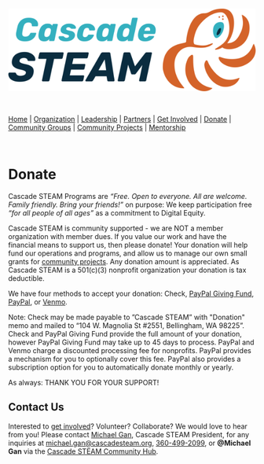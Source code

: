 <style>
  .header {
	display: none;
  }
  .footer {
	display: none;
  }
</style>

[![Cascade STEAM Logo](/assets/images/Cascade_STEAM_horizontal_logo_primary_1.png)](https://cascadesteam.org)

<br>

[Home](/) | [Organization](/organization) | [Leadership](/leadership) | [Partners](/partners) | [Get Involved](/get-involved) | [Donate](/donate) | [Community Groups](/community-groups) | [Community Projects](/community-projects) | [Mentorship](/mentorship)

<br>

# Donate

Cascade STEAM Programs are *“Free. Open to everyone. All are welcome. Family friendly. Bring your friends\!”* on purpose: We keep participation free *“for all people of all ages”* as a commitment to Digital Equity.

Cascade STEAM is community supported - we are NOT a member organization with member dues. If you value our work and have the financial means to support us, then please donate\! Your donation will help fund our operations and programs, and allow us to manage our own small grants for [community projects](/community-projects). Any donation amount is appreciated. As Cascade STEAM is a 501(c)(3) nonprofit organization your donation is tax deductible.

We have four methods to accept your donation: Check, [PayPal Giving Fund](https://www.paypal.com/fundraiser/charity/5056769), [PayPal](https://www.paypal.com/donate/?hosted_button_id=CLBXLN2E2ZU7C), or [Venmo](https://account.venmo.com/charity/donate?charity=3993349652481532884). 

Note: Check may be made payable to ”Cascade STEAM” with "Donation" memo and mailed to “104 W. Magnolia St \#2551, Bellingham, WA 98225”. Check and PayPal Giving Fund provide the full amount of your donation, however PayPal Giving Fund may take up to 45 days to process. PayPal and Venmo charge a discounted processing fee for nonprofits. PayPal provides a mechanism for you to optionally cover this fee. PayPal also provides a subscription option for you to automatically donate monthly or yearly.

As always: THANK YOU FOR YOUR SUPPORT\!

## Contact Us

Interested to [get involved](/get-involved)? Volunteer? Collaborate? We would love to hear from you! Please contact [Michael Gan](https://www.linkedin.com/in/michaelbgan), Cascade STEAM President, for any inquiries at [michael.gan@cascadesteam.org](mailto:michael.gan@cascadesteam.org), [360-499-2099](tel:3604992099), or **@Michael Gan** via the [Cascade STEAM Community Hub](http://hub.cascadesteam.org).
